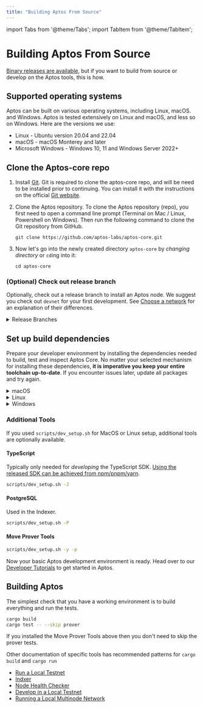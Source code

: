 ```yaml
---
title: "Building Aptos From Source"
---
```


import Tabs from '@theme/Tabs';
import TabItem from '@theme/TabItem';

# Building Aptos From Source

[Binary releases are available](../tools/aptos-cli/install-cli/index.md), but if you want to build from source or develop on the Aptos tools, this is how.

## Supported operating systems

Aptos can be built on various operating systems, including Linux, macOS. and Windows. Aptos is tested extensively on Linux and macOS, and less so on Windows. Here are the versions we use:

* Linux - Ubuntu version 20.04 and 22.04
* macOS - macOS Monterey and later
* Microsoft Windows - Windows 10, 11 and Windows Server 2022+

## Clone the Aptos-core repo


1. Install [Git](https://git-scm.com/book/en/v2/Getting-Started-Installing-Git). Git is required to clone the aptos-core repo, and will be need to be installed prior to continuing.  You can install it with the instructions on the official [Git website](https://git-scm.com/book/en/v2/Getting-Started-Installing-Git).

1. Clone the Aptos repository. To clone the Aptos repository (repo), you first need to open a command line prompt (Terminal on Mac / Linux, Powershell on Windows).  Then run the following command to clone the Git repository from GitHub.

      ```
      git clone https://github.com/aptos-labs/aptos-core.git
      ```

1. Now let's go into the newly created directory `aptos-core` by *changing directory* or `cd`ing into it:
    ```
    cd aptos-core
    ```

### (Optional) Check out release branch

Optionally, check out a release branch to install an Aptos node. We suggest you check out `devnet` for your first development. See [Choose a network](./system-integrators-guide.md#choose-a-network) for an explanation of their differences.

<details>
<summary>Release Branches</summary>
<Tabs groupId="network">
    <TabItem value="devnet" label="Devnet">

    git checkout --track origin/devnet

</TabItem>
    <TabItem value="testnet" label="Testnet" default>

    git checkout --track origin/testnet

</TabItem>
<TabItem value="mainnet" label="Mainnet">

    git checkout --track origin/mainnet

</TabItem>
</Tabs>
</details>

## Set up build dependencies

Prepare your developer environment by installing the dependencies needed to build, test and inspect Aptos Core.
No matter your selected mechanism for installing these dependencies, **it is imperative you keep your entire toolchain up-to-date**. If you encounter issues later, update all packages and try again.

<details>
<summary>macOS</summary>

**> Using the automated script**

1. Ensure you have `brew` package manager installed: https://brew.sh/
1. Run the dev setup script to prepare your environment: `./scripts/dev_setup.sh`
1. Update your current shell environment: `source ~/.cargo/env`.

:::tip
You can see the available options for the script by running `./scripts/dev_setup.sh --help`
:::

**> Manual installation of dependencies**

If the script above doesn't work for you, you can install these manually, but it's **not recommended**.

1. [Rust](https://www.rust-lang.org/tools/install)
1. [CMake](https://cmake.org/download/)
1. [LLVM](https://releases.llvm.org/)
1. [LLD](https://lld.llvm.org/)

</details>

<details>
<summary>Linux</summary>

**> Using the automated script**

1. Run the dev setup script to prepare your environment: `./scripts/dev_setup.sh`
1. Update your current shell environment: `source ~/.cargo/env`

:::tip
You can see the available options for the script by running `./scripts/dev_setup.sh --help`
:::

**> Manual installation of dependencies**

If the script above does not work for you, you can install these manually, but it is **not recommended**:

1. [Rust](https://www.rust-lang.org/tools/install).
1. [CMake](https://cmake.org/download/).
1. [LLVM](https://releases.llvm.org/).
1. [libssl-dev](https://packages.ubuntu.com/bionic/libssl-dev) and [libclang-dev](https://packages.ubuntu.com/bionic/libclang-dev)

</details>

<details>
<summary>Windows</summary>

**> Using the automated script**

1. Open a PowerShell terminal as an administrator.
1. Run the dev setup script to prepare your environment: `PowerShell -ExecutionPolicy Bypass -File ./scripts/windows_dev_setup.ps1`

**> Manual installation of dependencies**

1. Install [Rust](https://www.rust-lang.org/tools/install).
1. Install [LLVM](https://releases.llvm.org/).  Visit their GitHub repository for the [latest prebuilt release](https://github.com/llvm/llvm-project/releases/tag/llvmorg-15.0.7).
1. Install [Microsoft Visual Studio Build Tools for Windows](https://visualstudio.microsoft.com/downloads/#build-tools-for-visual-studio-2022). During setup, select "Desktop development with C++" and three additional options: MSVC C++ build tools, Windows 10/11 SDK, and C++ CMake tools for Windows.
1. If on Windows ARM, install [Visual Studio](https://visualstudio.microsoft.com/vs).
1. If not already installed during Visual Studio/Build Tools installation, install [CMake](https://cmake.org/download/).

1. Open a new PowerShell terminal after installing all dependencies

</details>

### Additional Tools

If you used `scripts/dev_setup.sh` for MacOS or Linux setup, additional tools are optionally available.

#### TypeScript
Typically only needed for _developing_ the TypeScript SDK.
[Using the released SDK can be achieved from npm/pnpm/yarn](../sdks/ts-sdk/index).
```bash
scripts/dev_setup.sh -J
```

#### PostgreSQL
Used in the Indexer.
```bash
scripts/dev_setup.sh -P
```

#### Move Prover Tools
```bash
scripts/dev_setup.sh -y -p
```



Now your basic Aptos development environment is ready. Head over to our [Developer Tutorials](../tutorials/index.md) to get started in Aptos.

## Building Aptos

The simplest check that you have a working environment is to build everything and run the tests.

```bash
cargo build
cargo test -- --skip prover
```

If you installed the Move Prover Tools above then you don't need to skip the prover tests.

Other documentation of specific tools has recommended patterns for `cargo build` and `cargo run`

* [Run a Local Testnet](../nodes/local-testnet/run-a-local-testnet.md)
* [Indxer](../nodes/indexer-fullnode.md)
* [Node Health Checker](../nodes/measure/node-health-checker.md)
* [Develop in a Local Testnet](local-testnet-dev-flow.md)
* [Running a Local Multinode Network](running-a-local-multi-node-network.md)

